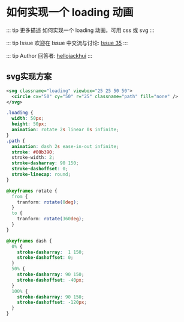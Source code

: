 # 如何实现一个 loading 动画

::: tip 更多描述 
 如何实现一个 loading 动画，可用 css 或 svg 
::: 

::: tip Issue 
 欢迎在 Issue 中交流与讨论: [Issue 35](https://github.com/shfshanyue/Daily-Question/issues/35) 
:::

::: tip Author 
回答者: [hellojackhui](https://github.com/hellojackhui) 
:::

## svg实现方案

```xml
<svg classname="loading" viewbox="25 25 50 50">
  <circle cx="50" cy="50" r="25" classname="path" fill="none" />
</svg>
```
```css
.loading {
  width: 50px;
  height: 50px;
  animation: rotate 2s linear 0s infinite;
}
.path {
  animation: dash 2s ease-in-out infinite;
  stroke: #00b390;
  stroke-width: 2;
  stroke-dasharray: 90 150;
  stroke-dashoffset: 0;
  stroke-linecap: round;
}

@keyframes rotate {
  from {
    tranform: rotate(0deg);
  } 
  to {
    tranform: rotate(360deg);
  }
}

@keyframes dash {
  0% {
    stroke-dasharray:  1 150;
    stroke-dashoffset: 0;
  } 
  50% {
    stroke-dasharray: 90 150;
    stroke-dashoffset: -40px;
  }
  100% {
    stroke-dasharray: 90 150;
    stroke-dashoffset: -120px;
  }
}
```

